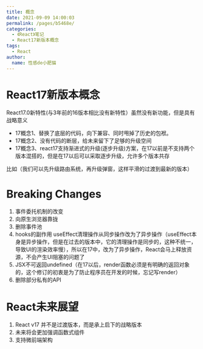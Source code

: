 ```yaml
---
title: 概念
date: 2021-09-09 14:00:03
permalink: /pages/b5468e/
categories:
  - 《React》笔记
  - React17新版本概念
tags:
  - React
author:
  name: 性感de小肥猫
---
```


# React17新版本概念

React17.0新特性(与3年前的16版本相比没有新特性）虽然没有新功能，但是具有战略意义

- 17概念1、替换了底层的代码，向下兼容、同时甩掉了历史的包袱。
- 17概念2、没有代码的断层，给未来留下了足够的升级空间
- 17概念3、react17支持渐进式的升级(逐步升级)方案，在17以前是不支持两个版本混搭的，但是在17以后可以采取逐步升级，允许多个版本共存

比如（我们可以先升级路由系统，再升级弹窗，这样平滑的过渡到最新的版本）

# Breaking Changes
1. 事件委托机制的改变
2. 向原生浏览器靠拢
3. 删除事件池
4. hooks的副作用 useEffect清理操作从同步操作改为了异步操作（useEffect本身是异步操作，但是在过去的版本中，它的清理操作是同步的，这种不统一，导致UI的渲染效率慢），所以在17中，改为了异步操作，React会马上释放资源，不会产生UI阻塞的问题了
5. JSX不可返回undefined（在17以后，render函数必须是有明确的返回对象的，这个修订的初衷是为了防止程序员在开发的时候，忘记写render）
6. 删除部分私有的API
# React未来展望
1. React  v17 并不是过渡版本，而是承上启下的战略版本
2. 未来将会更加强调函数式组件
3. 支持微前端架构